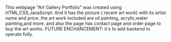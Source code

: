 This webpage "Art Gallery Portfolio" was created using HTML,CSS,JavaScript.
And it has the picture ( recent art work) with its artist name and price.
the art work included are oil painting, acrylic,water painting,and more.
and also the page has contact page and order page to buy the art works.
FUTURE ENCHANCEMENT: it's to add backend to operate fully.
